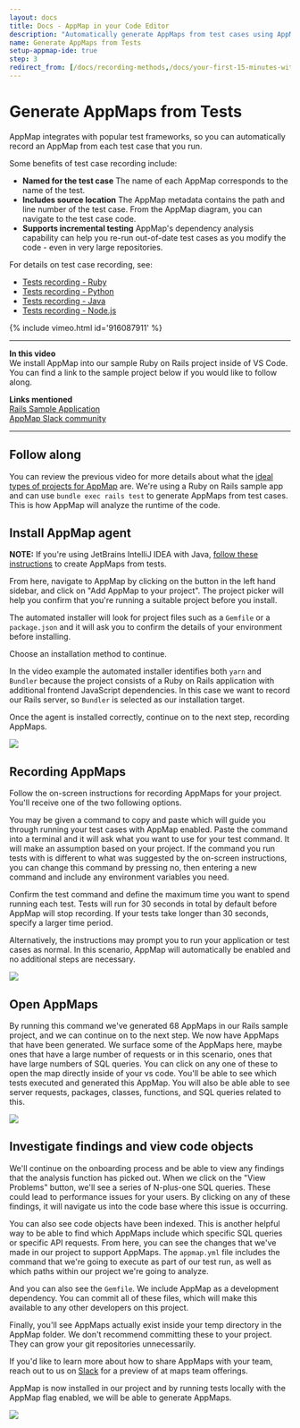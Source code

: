 ```yaml
---
layout: docs
title: Docs - AppMap in your Code Editor
description: "Automatically generate AppMaps from test cases using AppMap, benefiting from named cases, source locations, and incremental testing for various frameworks."
name: Generate AppMaps from Tests
setup-appmap-ide: true
step: 3
redirect_from: [/docs/recording-methods,/docs/your-first-15-minutes-with-appmap/generate-appmaps-with-tests, /docs/quickstart/intellij/step-3, /docs/quickstart/pycharm/step-3, /docs/quickstart/vscode/javascript-step-3.html, /docs/quickstart/rubymine/step-3, /docs/quickstart/vscode/python-step-3, /docs/quickstart/vscode/ruby-step-3, /docs/quickstart/vscode/java-step-3, ./reference/remote-recording.html, /docs/quickstart/vscode/step-2, /docs/diagrams/quickstart/vscode/ruby-step-3-tests, /docs/quickstart/vscode/java-step-3.html, /docs/quickstart/vscode/python-step-3.html, /docs/quickstart/vscode/ruby-step-3.html, /docs/quickstart/webstorm/step-3, /docs/diagrams/quickstart/vscode/java-step-3-tests, /docs/diagrams/quickstart/vscode/javascript-step-3-tests, /docs/diagrams/quickstart/vscode/python-step-3-tests, /docs/diagrams/quickstart/vscode/ruby-step-3-tests, /docs/diagrams/quickstart/intellij/step-3-tests, /docs/diagrams/quickstart/webstorm/step-3-tests, /docs/diagrams/quickstart/pycharm/step-3-tests, /docs/diagrams/quickstart/rubymine/step-3-tests]
---
```


# Generate AppMaps from Tests

AppMap integrates with popular test frameworks, so you can automatically record an AppMap from each test case that you run.

Some benefits of test case recording include:

* **Named for the test case** The name of each AppMap corresponds to the name of the test.
* **Includes source location** The AppMap metadata contains the path and line number of the test case. From the AppMap diagram, you can navigate to the test case code.
* **Supports incremental testing** AppMap's dependency analysis capability can help you re-run out-of-date test cases as you modify the code - even in very large repositories.

For details on test case recording, see:

- [Tests recording - Ruby](/docs/reference/appmap-ruby#tests-recording)
- [Tests recording - Python](/docs/reference/appmap-python#tests-recording)
- [Tests recording - Java](/docs/reference/appmap-java#tests-recording)
- [Tests recording - Node.js](/docs/reference/appmap-node#tests-recording)

{% include vimeo.html id='916087911' %}

---

**In this video**  
We install AppMap into our sample Ruby on Rails project inside of VS Code. You can find a link to the sample project below if you would like to follow along.

**Links mentioned**  
[Rails Sample Application](https://github.com/land-of-apps/sample_app_6th_ed/tree/codespaces-devcontainer)  
[AppMap Slack community](/slack)

---

## Follow along

You can review the previous video for more details about what the [ideal types of projects for AppMap](/docs/your-first-15-minutes-with-appmap/ideal-projects) are. We're using a Ruby on Rails sample app and can use `bundle exec rails test` to generate AppMaps from test cases. This is how AppMap will analyze the runtime of the code.

## Install AppMap agent

**NOTE:** If you're using JetBrains IntelliJ IDEA with Java, [follow these instructions](/docs/reference/jetbrains#start-with-appmap-for-java) to create AppMaps from tests.

From here, navigate to AppMap by clicking on the button in the left hand sidebar, and click on "Add AppMap to your project". The project picker will help you confirm that you're running a suitable project before you install.

The automated installer will look for project files such as a `Gemfile` or a `package.json` and it will ask you to confirm the details of your environment before installing. 

Choose an installation method to continue.

In the video example the automated installer identifies both `yarn` and `Bundler` because the project consists of a Ruby on Rails application with additional frontend JavaScript dependencies. In this case we want to record our Rails server, so `Bundler` is selected as our installation target.

Once the agent is installed correctly, continue on to the next step, recording AppMaps.

<img class="video-screenshot" src="/assets/img/appmap-install.webp"/>

## Recording AppMaps

Follow the on-screen instructions for recording AppMaps for your project. You'll receive one of the two following options.

You may be given a command to copy and paste which will guide you through running your test cases with AppMap enabled. Paste the command into a terminal and it will ask what you want to use for your test command. It will make an assumption based on your project. If the command you run tests with is different to what was suggested by the on-screen instructions, you can change this command by pressing no, then entering a new command and include any environment variables you need.

Confirm the test command and define the maximum time you want to spend running each test. Tests will run for 30 seconds in total by default before AppMap will stop recording. If your tests take longer than 30 seconds, specify a larger time period.

Alternatively, the instructions may prompt you to run your application or test cases as normal. In this scenario, AppMap will automatically be enabled and no additional steps are necessary.

<img class="video-screenshot" src="/assets/img/appmap-record.webp"/>

## Open AppMaps

By running this command we've generated 68 AppMaps in our Rails sample project, and we can continue on to the next step. We now have AppMaps that have been generated. We surface some of the AppMaps here, maybe ones that have a large number of requests or in this scenario, ones that have large numbers of SQL queries. You can click on any one of these to open the map directly inside of your vs code. You'll be able to see which tests executed and generated this AppMap. You will also be able able to see server requests, packages, classes, functions, and SQL queries related to this.

<img class="video-screenshot" src="/assets/img/generate-appmaps-5.webp"/>

## Investigate findings and view code objects

We'll continue on the onboarding process and be able to view any findings that the analysis function has picked out. When we click on the "View Problems" button, we'll see a series of N-plus-one SQL queries. These could lead to performance issues for your users. By clicking on any of these findings, it will navigate us into the code base where this issue is occurring.

You can also see code objects have been indexed. This is another helpful way to be able to find which AppMaps include which specific SQL queries or specific API requests. From here, you can see the changes that we've made in our project to support AppMaps. The `appmap.yml` file includes the command that we're going to execute as part of our test run, as well as which paths within our project we're going to analyze.

And you can also see the `Gemfile`. We include AppMap as a development dependency. You can commit all of these files, which will make this available to any other developers on this project.

Finally, you'll see AppMaps actually exist inside your temp directory in the AppMap folder. We don't recommend committing these to your project. They can grow your git repositories unnecessarily.

If you'd like to learn more about how to share AppMaps with your team, reach out to us on [Slack](/slack) for a preview of at maps team offerings.

AppMap is now installed in our project and by running tests locally with the AppMap flag enabled, we will be able to generate AppMaps.

<img class="video-screenshot" src="/assets/img/generate-appmaps-7.webp"/>
